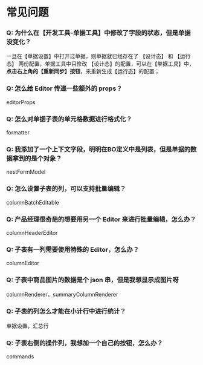 # 常见问题

### Q: 为什么在【开发工具-单据工具】中修改了字段的状态，但是单据没变化？

一旦在【单据设置】中打开过单据，则单据就已经存在了 【设计态】 和 【运行态】 两份配置，单据工具中只修改 【设计态】的配置，可以在【单据工具】中，**点击右上角的【重新同步】按钮**，来重新生成【运行态】的配置；

### 

### Q: 怎么给 Editor 传递一些额外的 props？

editorProps

### 

### Q: 怎么对单据子表的单元格数据进行格式化？

formatter

### 

### Q: 我添加了一个上下文字段，明明在BO定义中是列表，但是单据的数据拿到的是个对象？

nestFormModel

### 

### Q: 怎么设置子表的列，可以支持批量编辑？

columnBatchEditable



### Q: 产品经理很奇葩的想要用另一个 Editor 来进行批量编辑，怎么办？

columnHeaderEditor



### Q: 子表有一列需要使用特殊的 Editor，怎么办？

columnEditor



### Q: 子表中商品图片的数据是个 json 串，但是我想显示成图片呀

columnRenderer，summaryColumnRenderer



### Q: 子表的列怎么才能在小计行中进行统计？

单据设置，汇总行



### Q: 子表右侧的操作列，我想加一个自己的按钮，怎么办？

commands





